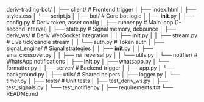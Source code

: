 deriv-trading-bot/
│
├── client/                      # Frontend trigger
│   ├── index.html
│   ├── styles.css
│   └── script.js
│
├── bot/                         # Core bot logic
│   ├── __init__.py
│   ├── config.py                # Deriv token, asset config
│   ├── runner.py                # Main loop (1-second interval)
│   ├── state.py                 # Signal memory, debounce
│   ├── deriv_ws/                # Deriv WebSocket integration
│   │   ├── __init__.py
│   │   ├── stream.py            # Live tick/candle stream
│   │   └── auth.py              # Token auth
│   ├── signal_engine/           # Signal strategies
│   │   ├── __init__.py
│   │   ├── sma_crossover.py
│   │   ├── rsi_reversal.py
│   │   └── utils.py
│   └── notifier/                # WhatsApp notifications
│       ├── __init__.py
│       ├── whatsapp.py
│       └── formatter.py
│
├── server/                      # Backend trigger
│   ├── app.py
│   └── background.py
│
├── utils/                       # Shared helpers
│   ├── logger.py
│   └── timer.py
│
├── tests/                       # Unit tests
│   ├── test_deriv_ws.py
│   ├── test_signals.py
│   └── test_notifier.py
│
├── requirements.txt
└── README.md
